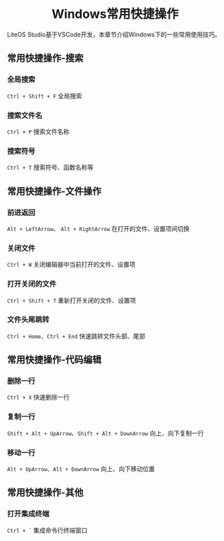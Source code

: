 <!-- markdownlint-disable MD033 MD041-->
<p align="center">
  <h1 align="center">Windows常用快捷操作</h1>
</p>

LiteOS Studio基于VSCode开发，本章节介绍Windows下的一些常用使用技巧。

## 常用快捷操作-搜索

### 全局搜索

`Ctrl + Shift + F` 全局搜索

### 搜索文件名

`Ctrl + P` 搜索文件名称

### 搜索符号

`Ctrl + T`  搜索符号、函数名称等

## 常用快捷操作-文件操作

### 前进返回

`Alt + LeftArrow`、 `Alt + RightArrow` 在打开的文件、设置项间切换

### 关闭文件

`Ctrl + W`  关闭编辑器中当前打开的文件、设置项

### 打开关闭的文件

`Ctrl + Shift + T` 重新打开关闭的文件、设置项

### 文件头尾跳转

`Ctrl + Home`、`Ctrl + End` 快速跳转文件头部、尾部

## 常用快捷操作-代码编辑

### 删除一行

`Ctrl + X`  快速删除一行

### 复制一行

`Shift + Alt + UpArrow`、`Shift + Alt + DownArrow` 向上、向下复制一行

### 移动一行

`Alt + UpArrow`、`Alt + DownArrow` 向上、向下移动位置

## 常用快捷操作-其他

### 打开集成终端

<code>Ctrl + `</code> 集成命令行终端窗口
